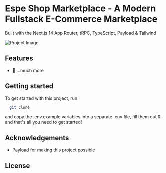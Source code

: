 # Espe Shop Marketplace - A Modern Fullstack E-Commerce Marketplace 

Built with the Next.js 14 App Router, tRPC, TypeScript, Payload & Tailwind

![Project Image](https://github.com/ciloachamin/marktplace/public/thumbnail.png)

## Features

- 🎁 ...much more

## Getting started

To get started with this project, run

```bash
  git clone 
```

and copy the .env.example variables into a separate .env file, fill them out & and that's all you need to get started!


## Acknowledgements

- [Payload](https://link.joshtriedcoding.com/payload) for making this project possible

## License


